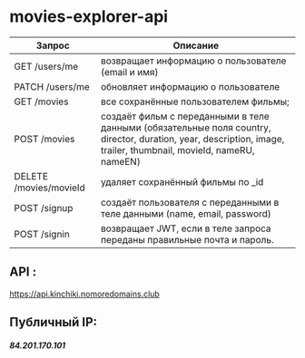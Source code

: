 # movies-explorer-api

| Запрос | Описание |
| ------ | ------ |
| GET /users/me | возвращает информацию о пользователе (email и имя) |
| PATCH /users/me | обновляет информацию о пользователе |
| GET /movies | все сохранённые пользователем фильмы; |
| POST /movies | создаёт фильм с переданными в теле данными (обязательные поля country, director, duration, year, description, image, trailer, thumbnail, movieId, nameRU, nameEN) |
| DELETE /movies/movieId | удаляет сохранённый фильмы по _id |
| POST /signup | создаёт пользователя с переданными в теле данными (name, email, password) |
| POST /signin | возвращает JWT, если в теле запроса переданы правильные почта и пароль. |

## API :
  <https://api.kinchiki.nomoredomains.club>
## Публичный IP:
##### 84.201.170.101
